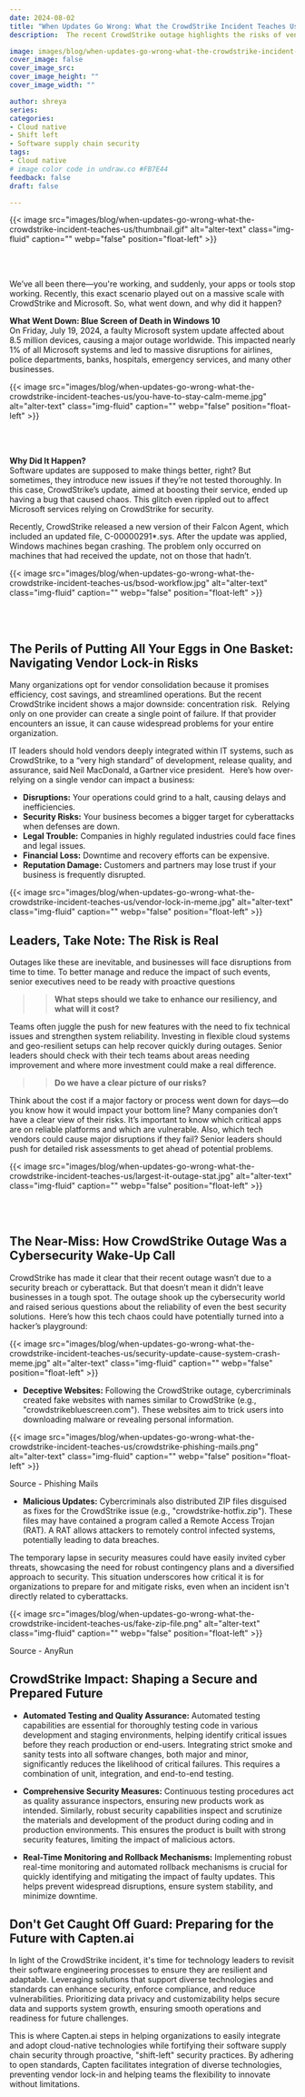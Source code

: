 ```yaml
---
date: 2024-08-02
title: "When Updates Go Wrong: What the CrowdStrike Incident Teaches Us"
description:  The recent CrowdStrike outage highlights the risks of vendor overreliance. How can organizations build a resilient IT infrastructure? 

image: images/blog/when-updates-go-wrong-what-the-crowdstrike-incident-teaches-us/banner.png
cover_image: false
cover_image_src: 
cover_image_height: ""
cover_image_width: ""

author: shreya
series: 
categories:
- Cloud native
- Shift left
- Software supply chain security
tags:
- Cloud native
# image color code in undraw.co #FB7E44 
feedback: false
draft: false

---
```


{{< image src="images/blog/when-updates-go-wrong-what-the-crowdstrike-incident-teaches-us/thumbnail.gif" alt="alter-text"  class="img-fluid" caption="" webp="false" position="float-left" >}}

</br> </br>

We’ve all been there—you're working, and suddenly, your apps or tools stop working. Recently, this exact scenario played out on a massive scale with CrowdStrike and Microsoft. So, what went down, and why did it happen?   

**What Went Down: Blue Screen of Death in Windows 10**
</br> 
On Friday, July 19, 2024, a faulty Microsoft system update affected about 8.5 million devices, causing a major outage worldwide. This impacted nearly 1% of all Microsoft systems and led to massive disruptions for airlines, police departments, banks, hospitals, emergency services, and many other businesses.  

{{< image src="images/blog/when-updates-go-wrong-what-the-crowdstrike-incident-teaches-us/you-have-to-stay-calm-meme.jpg" alt="alter-text"  class="img-fluid" caption="" webp="false" position="float-left" >}}

</br> </br>

**Why Did It Happen?**  
</br>
Software updates are supposed to make things better, right? But sometimes, they introduce new issues if they’re not tested thoroughly. In this case, CrowdStrike’s update, aimed at boosting their service, ended up having a bug that caused chaos. This glitch even rippled out to affect Microsoft services relying on CrowdStrike for security.  

Recently, CrowdStrike released a new version of their Falcon Agent, which included an updated file, C-00000291*.sys. After the update was applied, Windows machines began crashing. The problem only occurred on machines that had received the update, not on those that hadn’t. 

{{< image src="images/blog/when-updates-go-wrong-what-the-crowdstrike-incident-teaches-us/bsod-workflow.jpg" alt="alter-text" class="img-fluid" caption="" webp="false" position="float-left" >}}

</br> </br>

## The Perils of Putting All Your Eggs in One Basket: Navigating Vendor Lock-in Risks    
Many organizations opt for vendor consolidation because it promises efficiency, cost savings, and streamlined operations. But the recent CrowdStrike incident shows a major downside: concentration risk.   
Relying only on one provider can create a single point of failure. If that provider encounters an issue, it can cause widespread problems for your entire organization.

IT leaders should hold vendors deeply integrated within IT systems, such as CrowdStrike, to a “very high standard” of development, release quality, and assurance, said Neil MacDonald, a Gartner vice president.   
Here’s how over-relying on a single vendor can impact a business:   

- **Disruptions:** Your operations could grind to a halt, causing delays and inefficiencies.  
- **Security Risks:** Your business becomes a bigger target for cyberattacks when defenses are down.  
- **Legal Trouble:** Companies in highly regulated industries could face fines and legal issues.  
- **Financial Loss:** Downtime and recovery efforts can be expensive.  
- **Reputation Damage:** Customers and partners may lose trust if your business is frequently disrupted.

{{< image src="images/blog/when-updates-go-wrong-what-the-crowdstrike-incident-teaches-us/vendor-lock-in-meme.jpg" alt="alter-text" class="img-fluid" caption="" webp="false" position="float-left" >}}  

## Leaders, Take Note: The Risk is Real

Outages like these are inevitable, and businesses will face disruptions from time to time. To better manage and reduce the impact of such events, senior executives need to be ready with proactive questions 

>> **What steps should we take to enhance our resiliency, and what will it cost?**   

Teams often juggle the push for new features with the need to fix technical issues and strengthen system reliability. Investing in flexible cloud systems and geo-resilient setups can help recover quickly during outages. Senior leaders should check with their tech teams about areas needing improvement and where more investment could make a real difference.  

>> **Do we have a clear picture of our risks?**  

Think about the cost if a major factory or process went down for days—do you know how it would impact your bottom line? Many companies don’t have a clear view of their risks. It’s important to know which critical apps are on reliable platforms and which are vulnerable. Also, which tech vendors could cause major disruptions if they fail? Senior leaders should push for detailed risk assessments to get ahead of potential problems.  

{{< image src="images/blog/when-updates-go-wrong-what-the-crowdstrike-incident-teaches-us/largest-it-outage-stat.jpg" alt="alter-text" class="img-fluid" caption="" webp="false" position="float-left" >}}

</br> </br>
## The Near-Miss: How CrowdStrike Outage Was a Cybersecurity Wake-Up Call  

CrowdStrike has made it clear that their recent outage wasn’t due to a security breach or cyberattack. But that doesn’t mean it didn’t leave businesses in a tough spot. The outage shook up the cybersecurity world and raised serious questions about the reliability of even the best security solutions.  
Here’s how this tech chaos could have potentially turned into a hacker’s playground:

{{< image src="images/blog/when-updates-go-wrong-what-the-crowdstrike-incident-teaches-us/security-update-cause-system-crash-meme.jpg" alt="alter-text"  class="img-fluid" caption="" webp="false" position="float-left" >}}
  
- **Deceptive Websites:** Following the CrowdStrike outage, cybercriminals created fake websites with names similar to CrowdStrike (e.g., "crowdstrikebluescreen.com"). These websites aim to trick users into downloading malware or revealing personal information.

{{< image src="images/blog/when-updates-go-wrong-what-the-crowdstrike-incident-teaches-us/crowdstrike-phishing-mails.png" alt="alter-text" class="img-fluid" caption="" webp="false" position="float-left" >}}

Source - Phishing Mails

- **Malicious Updates:** Cybercriminals also distributed ZIP files disguised as fixes for the CrowdStrike issue (e.g., "crowdstrike-hotfix.zip"). These files may have contained a program called a Remote Access Trojan (RAT). A RAT allows attackers to remotely control infected systems, potentially leading to data breaches.  

The temporary lapse in security measures could have easily invited cyber threats, showcasing the need for robust contingency plans and a diversified approach to security. This situation underscores how critical it is for organizations to prepare for and mitigate risks, even when an incident isn't directly related to cyberattacks.  

{{< image src="images/blog/when-updates-go-wrong-what-the-crowdstrike-incident-teaches-us/fake-zip-file.png" alt="alter-text" class="img-fluid" caption="" webp="false" position="float-left" >}}

Source - AnyRun

## CrowdStrike Impact: Shaping a Secure and Prepared Future 

- **Automated Testing and Quality Assurance:** Automated testing capabilities are essential for thoroughly testing code in various development and staging environments, helping identify critical issues before they reach production or end-users. Integrating strict smoke and sanity tests into all software changes, both major and minor, significantly reduces the likelihood of critical failures. This requires a combination of unit, integration, and end-to-end testing. 

- **Comprehensive Security Measures:** Continuous testing procedures act as quality assurance inspectors, ensuring new products work as intended. Similarly, robust security capabilities inspect and scrutinize the materials and development of the product during coding and in production environments. This ensures the product is built with strong security features, limiting the impact of malicious actors. 

- **Real-Time Monitoring and Rollback Mechanisms:** Implementing robust real-time monitoring and automated rollback mechanisms is crucial for quickly identifying and mitigating the impact of faulty updates. This helps prevent widespread disruptions, ensure system stability, and minimize downtime. 

## Don't Get Caught Off Guard: Preparing for the Future with Capten.ai  

In light of the CrowdStrike incident, it's time for technology leaders to revisit their software engineering processes to ensure they are resilient and adaptable. Leveraging solutions that support diverse technologies and standards can enhance security, enforce compliance, and reduce vulnerabilities. Prioritizing data privacy and customizability helps secure data and supports system growth, ensuring smooth operations and readiness for future challenges. 

This is where Capten.ai steps in helping organizations to easily integrate and adopt cloud-native technologies while fortifying their software supply chain security through proactive, "shift-left" security practices. By adhering to open standards, Capten facilitates integration of diverse technologies, preventing vendor lock-in and helping teams the flexibility to innovate without limitations. 
